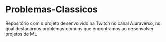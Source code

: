 # Problemas-Classicos
Repositório com o projeto desenvolvido na Twitch no canal Aluraverso, no qual destacamos problemas comuns que encontramos ao desenvolver projetos de ML
